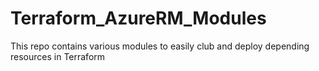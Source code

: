 # Terraform_AzureRM_Modules
This repo contains various modules to easily club and deploy depending resources in Terraform
